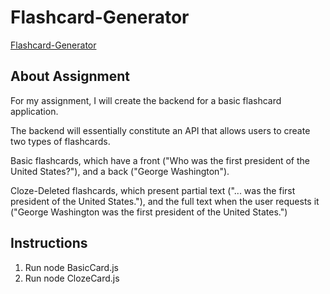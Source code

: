 # Flashcard-Generator
[Flashcard-Generator](https://kimjaydot.github.io/Flashcard-Generator/)

## About Assignment
For my assignment, I will create the backend for a basic flashcard application.

The backend will essentially constitute an API that allows users to create two types of flashcards.

Basic flashcards, which have a front ("Who was the first president of the United States?"), and a back ("George Washington").

Cloze-Deleted flashcards, which present partial text ("... was the first president of the United States."), and the full text when the user requests it ("George Washington was the first president of the United States.")

## Instructions
1. Run node BasicCard.js
2. Run node ClozeCard.js



